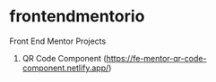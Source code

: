 # frontendmentorio

Front End Mentor Projects

1. QR Code Component (https://fe-mentor-qr-code-component.netlify.app/)
